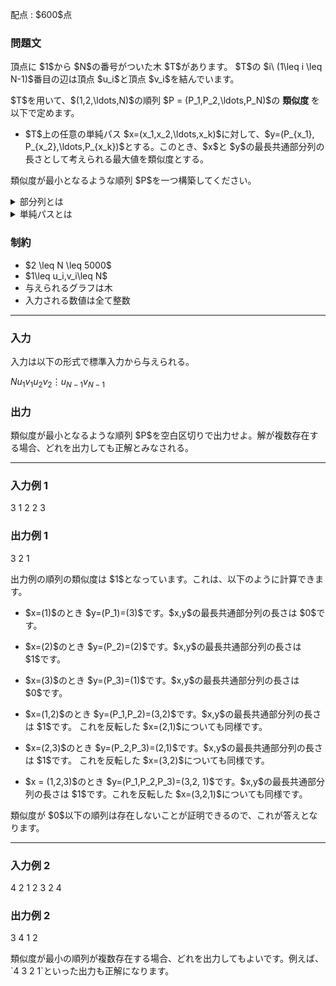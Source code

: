 
<div>

<span>

<span>

<p>
配点 : $600$点
</p>

<div>

<section>

### **問題文**

<p>
頂点に $1$から $N$の番号がついた木 $T$があります。 $T$の $i\ (1\leq i \leq N-1)$番目の辺は頂点 $u_i$と頂点 $v_i$を結んでいます。
</p>

<p>
$T$を用いて、$(1,2,\ldots,N)$の順列 $P = (P_1,P_2,\ldots,P_N)$の
<strong>
類似度
</strong>
を以下で定めます。
</p>

<ul>

<li>
$T$上の任意の単純パス $x=(x_1,x_2,\ldots,x_k)$に対して、$y=(P_{x_1}, P_{x_2},\ldots,P_{x_k})$とする。このとき、$x$と $y$の最長共通部分列の長さとして考えられる最大値を類似度とする。
</li>

</ul>

<p>
類似度が最小となるような順列 $P$を一つ構築してください。
</p>

<details>

<summary>
部分列とは
</summary>
数列の
<strong>
部分列
</strong>
とは、数列から $0$個以上の要素を取り除いた後、残りの要素を元の順序で連結して得られる数列のことをいいます。
例えば、$(10,30)$は $(10,20,30)$の部分列ですが、$(20,10)$は $(10,20,30)$の部分列ではありません。

</details>

<details>

<summary>
単純パスとは
</summary>
グラフ $G$上の頂点 $X,Y$に対して、頂点列 $v_1,v_2, \ldots, v_k$であって、
$v_1=X$, $v_k=Y$かつ、$1\leq i\leq k-1$に対して $v_i$と
$v_{i+1}$が辺で結ばれているようなものを頂点 $X$から頂点 $Y$への 
<strong>
ウォーク
</strong>
と呼びます。  
さらに、$v_1,v_2, \ldots, v_k$がすべて異なるようなものを頂点 $X$から頂点 $Y$への 
<strong>
単純パス
</strong>
(あるいは単に 
<strong>
パス
</strong>
) と呼びます。

</details>

</section>

</div>

<div>

<section>

### **制約**

<ul>

<li>
$2 \leq N \leq 5000$
</li>

<li>
$1\leq u_i,v_i\leq N$
</li>

<li>
与えられるグラフは木
</li>

<li>
入力される数値は全て整数
</li>

</ul>

</section>

</div>

---

<div>

<div>

<section>

### **入力**

<p>
入力は以下の形式で標準入力から与えられる。
</p>

<div>

$N$$u_1$$v_1$$u_2$$v_2$$\vdots$$u_{N-1}$$v_{N-1}$
</div>

</section>

</div>

<div>

<section>

### **出力**

<p>
類似度が最小となるような順列 $P$を空白区切りで出力せよ。解が複数存在する場合、どれを出力しても正解とみなされる。
</p>

</section>

</div>

</div>

---

<div>

<section>

### **入力例 1**

<div>

3
1 2
2 3

</div>

</section>

</div>

<div>

<section>

### **出力例 1**

<div>

3 2 1

</div>

<p>
出力例の順列の類似度は $1$となっています。これは、以下のように計算できます。
</p>

<ul>

<li>

<p>
$x=(1)$のとき $y=(P_1)=(3)$です。$x,y$の最長共通部分列の長さは $0$です。
</p>

</li>

<li>

<p>
$x=(2)$のとき $y=(P_2)=(2)$です。$x,y$の最長共通部分列の長さは $1$です。
</p>

</li>

<li>

<p>
$x=(3)$のとき $y=(P_3)=(1)$です。$x,y$の最長共通部分列の長さは $0$です。
</p>

</li>

<li>

<p>
$x=(1,2)$のとき $y=(P_1,P_2)=(3,2)$です。$x,y$の最長共通部分列の長さは $1$です。 これを反転した $x=(2,1)$についても同様です。
</p>

</li>

<li>

<p>
$x=(2,3)$のとき $y=(P_2,P_3)=(2,1)$です。$x,y$の最長共通部分列の長さは $1$です。 これを反転した $x=(3,2)$についても同様です。
</p>

</li>

<li>

<p>
$x = (1,2,3)$のとき $y=(P_1,P_2,P_3)=(3,2, 1)$です。$x,y$の最長共通部分列の長さは $1$です。これを反転した $x=(3,2,1)$についても同様です。
</p>

</li>

</ul>

<p>
類似度が $0$以下の順列は存在しないことが証明できるので、これが答えとなります。
</p>

</section>

</div>

---

<div>

<section>

### **入力例 2**

<div>

4
2 1
2 3
2 4

</div>

</section>

</div>

<div>

<section>

### **出力例 2**

<div>

3 4 1 2

</div>

<p>
類似度が最小の順列が複数存在する場合、どれを出力してもよいです。例えば、`4 3 2 1`といった出力も正解になります。
</p>

</section>

</div>

</span>

</span>

</div>
